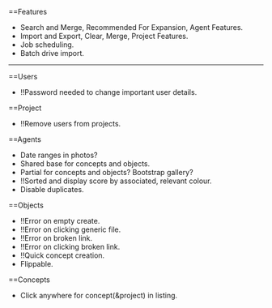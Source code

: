 ==Features
* Search and Merge, Recommended For Expansion, Agent Features.
* Import and Export, Clear, Merge, Project Features.
* Job scheduling.
* Batch drive import.

----------

==Users
* !!Password needed to change important user details.

==Project
* !!Remove users from projects.

==Agents
* Date ranges in photos?
* Shared base for concepts and objects.
* Partial for concepts and objects? Bootstrap gallery?
* !!Sorted and display score by associated, relevant colour.
* Disable duplicates.

==Objects
* !!Error on empty create.
* !!Error on clicking generic file.
* !!Error on broken link.
* !!Error on clicking broken link.
* !!Quick concept creation.
* Flippable.

==Concepts
* Click anywhere for concept(&project) in listing.
